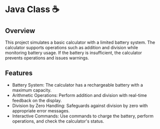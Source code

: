 # Java Class ☕

## Overview
This project simulates a basic calculator with a limited battery system. The calculator supports operations such as addition and division while monitoring battery usage. If the battery is insufficient, the calculator prevents operations and issues warnings.

## Features
  - Battery System: The calculator has a rechargeable battery with a maximum capacity.
  - Arithmetic Operations: Perform addition and division with real-time feedback on the display.
  - Division by Zero Handling: Safeguards against division by zero with appropriate error messages.
  - Interactive Commands: Use commands to charge the battery, perform operations, and check the calculator's status.
